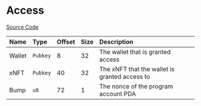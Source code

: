 # Access

[Source Code](https://github.com/coral-xyz/xnft/blob/master/programs/xnft/src/state/access.rs)

| Name   | Type     | Offset | Size | Description                                   |
| :----- | :------- | :----- | :--- | :-------------------------------------------- |
| Wallet | `Pubkey` | 8      | 32   | The wallet that is granted access             |
| xNFT   | `Pubkey` | 40     | 32   | The xNFT that the wallet is granted access to |
| Bump   | `u8`     | 72     | 1    | The nonce of the program account PDA          |
